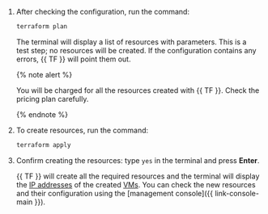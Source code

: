 1. After checking the configuration, run the command:

   ```bash
   terraform plan
   ```

   The terminal will display a list of resources with parameters. This is a test step; no resources will be created. If the configuration contains any errors, {{ TF }} will point them out.

   {% note alert %}

   You will be charged for all the resources created with {{ TF }}. Check the pricing plan carefully.

   {% endnote %}

1. To create resources, run the command:

   ```bash
   terraform apply
   ```

1. Confirm creating the resources: type `yes` in the terminal and press **Enter**.

   {{ TF }} will create all the required resources and the terminal will display the [IP addresses](../../vpc/concepts/address.md) of the created [VMs](../../compute/concepts/vm.md). You can check the new resources and their configuration using the [management console]({{ link-console-main }}).